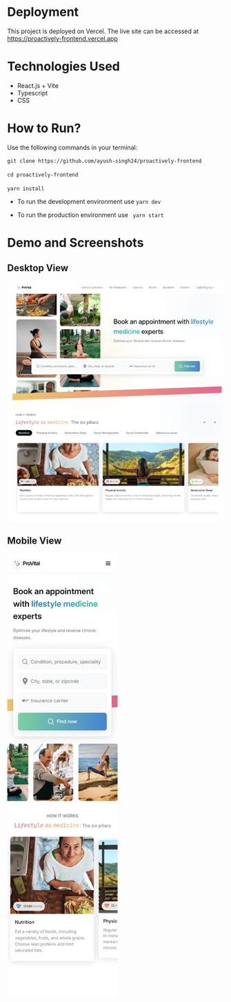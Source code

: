 # Deployment

This project is deployed on Vercel. The live site can be accessed at https://proactively-frontend.vercel.app

# Technologies Used

- React.js + Vite
- Typescript
- CSS

# How to Run?

Use the following commands in your terminal:

```
git clone https://github.com/ayush-singh24/proactively-frontend

cd proactively-frontend

yarn install
```

- To run the development environment use
  `yarn dev`

- To run the production environment use
  ` yarn start`

# Demo and Screenshots

## Desktop View

![desktop view](./screenshots/desktop-view.jpeg)

## Mobile View

![desktop view](./screenshots/mobile-view.jpeg)
